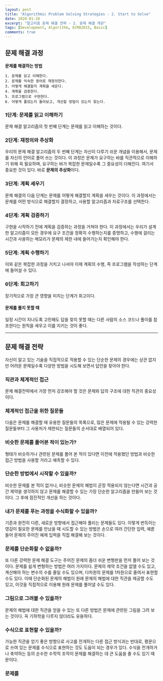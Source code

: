 ```yaml
---
layout: post
title: "Algorithmic Problem Solving Strategies - 2. Start to Solve"
date: 2020-01-28
excerpt: "알고리즘 문제 해결 전략 - 2. 문제 해결 개관"
tags: [Development, Algorithm, ECMA2015, Basic]
comments: true
---
```


## 문제 해결 과정

**문제를 해결하는 방법**

```
1. 문제를 읽고 이해한다.
2. 문제를 익숙한 용어로 재정의한다.
3. 어떻게 해결할지 계획을 세운다.
4. 계획을 검증한다.
5. 프로그램으로 구현한다.
6. 어떻게 풀었는지 돌아보고, 개선할 방법이 있는지 찾는다.
```

### 1단계: 문제를 읽고 이해하기

문제 해결 알고리즘의 첫 번째 단계는 문제를 읽고 이해하는 것이다.

### 2단계: 재정의와 추상화

우리의 문제 해결 알고리즘의 두 번째 단계는 자신이 다루기 쉬운 개념을 이용해서, 문제를 자신의 언어로 풀어 쓰는 것이다.
이 과정은 문제가 요구하는 바를 직관적으로 이해하기 위해 꼭 필요하며, 요구하는 바가 복잡한 문제일수록 그 중요성이 더해진다.
여기서 중요한 것이 있다. 바로 **문제의 추상화**이다.

### 3단계: 계획 세우기

문제 해결의 다음 단계는 문제를 어떻게 해결할지 계획을 세우는 것이다.
이 과정에서는 문제를 어떤 방식으로 해결할지 결정하고, 사용할 알고리즘과 자료구조를 선택한다.

### 4단계: 계획 검증하기

구현을 시작하기 전에 계획을 검증하는 과정을 거쳐야 한다.
이 과정에서는 우리가 설계한 알고리즘이 모든 경우에 요구 조건을 정확히 수행하는지를 증명하고, 수행에 걸리는 시간과 사용하는 메모리가 문제의 제한 내에 들어가는지 확인해야 한다.

### 5단계: 계획 수행하기

이와 같은 복잡한 과정을 거치고 나서야 이제 계획의 수행, 즉 프로그램을 작성하는 단계에 들어설 수 있다.

### 6단계: 회고하기

장기적으로 가장 큰 영향을 미치는 단계가 회고이다.

#### 문제를 풀지 못할 때

일정 시간이 지나도록 고민해도 답을 찾지 못할 때는 다른 사람의 소스 코드나 풀이를 참조한다는 원칙을 세우고 이를 지키는 것이 좋다.

---

## 문제 해결 전략

자신이 알고 있는 기술을 직접적으로 적용할 수 있는 단순한 문제의 경우에는 상관 없지만 어려운 문제일수록 다양한 방법을 시도해 보면서 답안을 찾아야 한다.

### 직관과 체계적인 접근

문제 해결전략에서 가장 먼저 강조해야 할 것은 문제와 답의 구조에 대한 직관의 중요성이다.

### 체계적인 접근을 위한 질문들

다음은 문제를 해결할 때 유용한 질문들의 목록으로, 많은 문제에 적용될 수 있는 강력한 질문들부터 그 사용처가 제한되는 질문들의 순서대로 배열되어 있다.

### 비슷한 문제를 풀어본 적이 있는가?

형태가 비슷하거나 관련된 문제를 풀어 본 적이 있다면 이전에 적용했던 방법과 비슷한 접근 방법을 사용할 거라고 예측할 수 있다.

### 단순한 방법에서 시작할 수 있을까?

비슷한 문제를 본 적이 없거나, 비슷한 문제의 해법이 곧장 적용되지 않는다면 시간과 공간 제약을 생각하지 않고 문제를 해결할 수 있는 가장 단순한 알고리즘을 만들어 보는 것이다.
그 후에 점진적인 개선을 하는 것이다.

### 내가 문제를 푸는 과정을 수식화할 수 있을까?

기존과 완전히 다른, 새로운 방향에서 접근해야 풀리는 문제들도 있다.
이렇게 번득이는 영감이 필요한 문제를 만났을 때 시도할 수 있는 방법은 손으로 여러 간단한 입력, 예륻 들어 문제의 주어진 예제 입력을 직접 해결해 보는 것이다.

### 문제를 단순화할 수 없을까?

또 다른 강력한 문제 해결 도구는 주어진 문제의 좀더 쉬운 변형판을 먼저 풀어 보는 것이다.
문제를 쉽게 변형하는 방법은 여러 가지이다.
문제의 제약 조건을 없앨 수도 있고, 계산해야 하는 변수의 수를 줄일 수도 있으며, 다차원의 문제를 1차원으로 줄여서 표현할 수도 있다.
이때 단순화된 문제의 해법이 원래 문제의 해법에 대한 직관을 제공할 수도 있고, 이것을 직접적으로 이용해 원래 문제를 풀어낼 수도 있다.

### 그림으로 그려볼 수 있을까?

문제의 해법에 대한 직관을 얻을 수 있는 또 다른 방법은 문제에 관련된 그림을 그려 보는 것이다.
꼭 기하학을 다루지 않더라도 유용하다.

### 수식으로 표현할 수 있을까?

가능한 직관을 얻기 좋은 방향으로 사고를 전개하는 다른 접근 방식과는 반대로, 평문으로 쓰여 있는 문제를 수식으로 표현하는 것도 도움이 되는 경우가 있다.
수식을 전개하거나 축약하는 등의 순수한 수학적 조작이 문제를 해결하는 데 큰 도움을 줄 수도 있기 때문이다.

### 문제를
